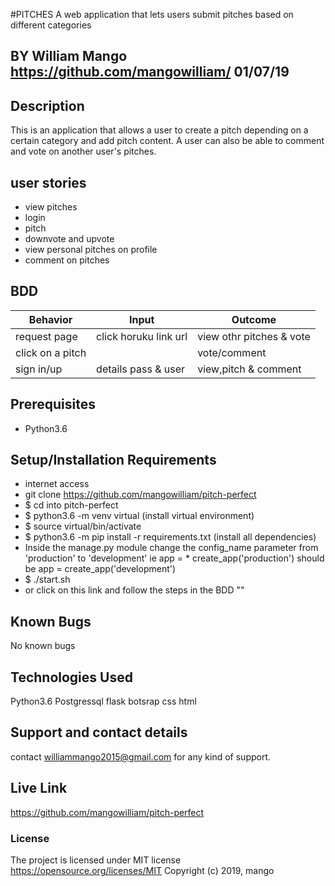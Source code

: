#PITCHES
A web application that lets users submit pitches based on different categories

## BY William Mango https://github.com/mangowilliam/   01/07/19

## Description
This is an application that allows a user to create a pitch depending on a certain category and add pitch content. A user can also be able to comment and vote on another user's pitches.

## user stories
* view pitches
* login
* pitch
* downvote and upvote
* view personal pitches on profile
* comment on pitches
## BDD
| Behavior           | Input                 | Outcome                            |
| -------------------|-----------------------| -----------------------------------|
| request page       | click horuku link url | view othr pitches  & vote          |
| click on a pitch   |                       | vote/comment                       |
| sign in/up         | details pass & user   | view,pitch & comment               |

## Prerequisites
* Python3.6
## Setup/Installation Requirements
* internet access
* git clone https://github.com/mangowilliam/pitch-perfect
* $ cd into pitch-perfect
* $ python3.6 -m venv virtual (install virtual environment)
* $ source virtual/bin/activate
* $ python3.6 -m pip install -r requirements.txt (install all dependencies)
* Inside the manage.py module change the config_name parameter from 'production' to 'development' ie app = * create_app('production') should be app = create_app('development')
* $ ./start.sh
* or click on this link and follow the steps in the BDD ""
## Known Bugs

No known bugs

## Technologies Used
Python3.6
Postgressql
flask botsrap
css
html  
## Support and contact details
contact williammango2015@gmail.com for any kind of support.
## Live Link
https://github.com/mangowilliam/pitch-perfect

### License

The project is licensed under MIT license https://opensource.org/licenses/MIT
Copyright (c) 2019, mango